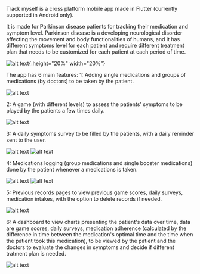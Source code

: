 Track myself is a cross platform mobile app made in Flutter (currently supported in Android only).

It is made for Parkinson disease patients for tracking their medication and symptom level. Parkinson disease is a developing neurological disorder affecting the movement and body functionalities of humans, and it has different symptoms level for each patient and require different treatment plan that needs to be customized for each patient at each period of time.


![alt text](https://github.com/FadyTawfeek/track-myself-flutter-app/blob/master/Screenshot_20210315-122856.jpg){:height="20%" width="20%"}


The app has 6 main features:
1: Adding single medications and groups of medications (by doctors) to be taken by the patient.


![alt text](https://github.com/FadyTawfeek/track-myself-flutter-app/blob/master/Screenshot_20210329-025043.jpg)


2: A game (with different levels) to assess the patients' symptoms to be played by the patients a few times daily.


![alt text](https://github.com/FadyTawfeek/track-myself-flutter-app/blob/master/Screenshot_20210303-195121.jpg)


3: A daily symptoms survey to be filled by the patients, with a daily reminder sent to the user.


![alt text](https://github.com/FadyTawfeek/track-myself-flutter-app/blob/master/Screenshot_20210305-001113.jpg)
![alt text](https://github.com/FadyTawfeek/track-myself-flutter-app/blob/master/Screenshot_20210304-200030_One%20UI%20Home.jpg)


4: Medications logging (group medications and single booster medications) done by the patient whenever a medications is taken.


![alt text](https://github.com/FadyTawfeek/track-myself-flutter-app/blob/master/Screenshot_20210305-001210.jpg)
![alt text](https://github.com/FadyTawfeek/track-myself-flutter-app/blob/master/Screenshot_20210305-001226.jpg)


5: Previous records pages to view previous game scores, daily surveys, medication intakes, with the option to delete records if needed.


![alt text](https://github.com/FadyTawfeek/track-myself-flutter-app/blob/master/Screenshot_20210305-133520.jpg)


6: A dashboard to view charts presenting the patient's data over time, data are game scores, daily surveys, medication adherence (calculated by the difference in time between the medication's optimal time and the time when the patient took this medication), to be viewed by the patient and the doctors to evaluate the changes in symptoms and decide if different tratment plan is needed.


![alt text](https://github.com/FadyTawfeek/track-myself-flutter-app/blob/master/screencapture-fadytawfeek-shinyapps-io-Track-Myself-2021-03-29-02_57_17.png)

